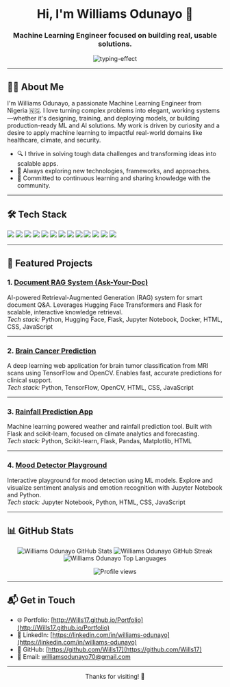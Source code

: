 <!-- Profile README for Williams Odunayo (Wills17) -->

<h1 align="center">Hi, I'm Williams Odunayo 👋</h1>
<h3 align="center">Machine Learning Engineer focused on building real, usable solutions.</h3>
<p align="center"><img src="https://readme-typing-svg.herokuapp.com?font=Fira+Code&size=24&duration=2000&pause=1000&color=2B9EDE&center=true&vCenter=true&width=380&lines=Always+learning%2C+always+building." alt="typing-effect" /></p>

---

## 🧑‍💻 About Me

I'm Williams Odunayo, a passionate Machine Learning Engineer from Nigeria 🇳🇬. I love turning complex problems into elegant, working systems—whether it's designing, training, and deploying models, or building production-ready ML and AI solutions. My work is driven by curiosity and a desire to apply machine learning to impactful real-world domains like healthcare, climate, and security.

- 🔍 I thrive in solving tough data challenges and transforming ideas into scalable apps.
- 🚀 Always exploring new technologies, frameworks, and approaches.
- 🌱 Committed to continuous learning and sharing knowledge with the community.

---

## 🛠️ Tech Stack

<p align="left">
  <img src="https://img.shields.io/badge/Python-3776AB?style=for-the-badge&logo=python&logoColor=white" />
  <img src="https://img.shields.io/badge/TensorFlow-FF6F00?style=for-the-badge&logo=tensorflow&logoColor=white" />
  <img src="https://img.shields.io/badge/PyTorch-EE4C2C?style=for-the-badge&logo=pytorch&logoColor=white" />
  <img src="https://img.shields.io/badge/Scikit--learn-F7931E?style=for-the-badge&logo=scikit-learn&logoColor=white" />
  <img src="https://img.shields.io/badge/OpenCV-5C3EE8?style=for-the-badge&logo=opencv&logoColor=white" />
  <img src="https://img.shields.io/badge/Flask-000000?style=for-the-badge&logo=flask&logoColor=white" />
  <img src="https://img.shields.io/badge/HuggingFace-FFD21F?style=for-the-badge&logo=huggingface&logoColor=black" />
  <img src="https://img.shields.io/badge/Pandas-150458?style=for-the-badge&logo=pandas&logoColor=white" />
  <img src="https://img.shields.io/badge/NumPy-013243?style=for-the-badge&logo=numpy&logoColor=white" />
  <img src="https://img.shields.io/badge/Matplotlib-11557C?style=for-the-badge&logo=matplotlib&logoColor=white" />
  <img src="https://img.shields.io/badge/Streamlit-FF4B4B?style=for-the-badge&logo=streamlit&logoColor=white" />
  <img src="https://img.shields.io/badge/Git-F05032?style=for-the-badge&logo=git&logoColor=white" />
  <img src="https://img.shields.io/badge/Docker-2496ED?style=for-the-badge&logo=docker&logoColor=white" />
</p>

---

## 🚩 Featured Projects

### 1. [Document RAG System (Ask-Your-Doc)](https://github.com/Wills17/Document-RAG-System)
AI-powered Retrieval-Augmented Generation (RAG) system for smart document Q&A. Leverages Hugging Face Transformers and Flask for scalable, interactive knowledge retrieval.  
*Tech stack:* Python, Hugging Face, Flask, Jupyter Notebook, Docker, HTML, CSS, JavaScript

---

### 2. [Brain Cancer Prediction](https://github.com/Wills17/Brain-Cancer-Prediction)
A deep learning web application for brain tumor classification from MRI scans using TensorFlow and OpenCV. Enables fast, accurate predictions for clinical support.  
*Tech stack:* Python, TensorFlow, OpenCV, HTML, CSS, JavaScript

---

### 3. [Rainfall Prediction App](https://github.com/Wills17/Rainfall-Prediction)
Machine learning powered weather and rainfall prediction tool. Built with Flask and scikit-learn, focused on climate analytics and forecasting.  
*Tech stack:* Python, Scikit-learn, Flask, Pandas, Matplotlib, HTML

---

### 4. [Mood Detector Playground](https://github.com/Wills17/Mood-Dectector-Playground)
Interactive playground for mood detection using ML models. Explore and visualize sentiment analysis and emotion recognition with Jupyter Notebook and Python.  
*Tech stack:* Jupyter Notebook, Python, HTML, CSS, JavaScript

---

## 📊 GitHub Stats

<p align="center">
  <img src="https://github-readme-stats.vercel.app/api?username=Wills17&show_icons=true&theme=radical" alt="Williams Odunayo GitHub Stats" />
  <img src="https://github-readme-streak-stats.herokuapp.com?user=Wills17&theme=radical&hide_border=true" alt="Williams Odunayo GitHub Streak" />
  <img src="https://github-readme-stats.vercel.app/api/top-langs/?username=Wills17&layout=compact&theme=radical" alt="Williams Odunayo Top Languages" />
</p>
<p align="center">
  <img src="https://komarev.com/ghpvc/?username=Wills17&style=for-the-badge" alt="Profile views" />
</p>

---

## 📬 Get in Touch

- 🌐 Portfolio: [http://Wills17.github.io/Portfolio](http://Wills17.github.io/Portfolio)
- 💼 LinkedIn: [https://linkedin.com/in/williams-odunayo](https://linkedin.com/in/williams-odunayo)
- 🧠 GitHub: [https://github.com/Wills17](https://github.com/Wills17)
- 📧 Email: williamsodunayo70@gmail.com

---

<p align="center">Thanks for visiting! 🚀</p>
